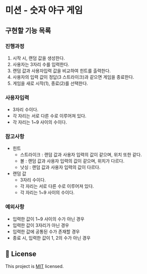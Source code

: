 # 미션 - 숫자 야구 게임

## 구현할 기능 목록

### 진행과정
1. 시작 시, 랜덤 값을 생성한다.
2. 사용자는 3자리 수를 입력한다.
3. 랜덤 값과 사용자입력 값을 비교하여 힌트를 출력한다.
4. 사용자의 입력 값이 정답(3 스트라이크)과 같으면 게임을 종료한다.
5. 게임을 새로 시작(1), 종료(2)를 선택한다.

### 사용자입력
- 3자리 수이다.
- 각 자리는 서로 다른 수로 이루어져 있다.
- 각 자리는 1~9 사이의 수이다.

### 참고사항
- 힌트
  - 스트라이크 : 랜덤 값과 사용자 입력의 값이 같으며, 위치 또한 같다.
  - 볼 : 랜덤 값과 사용자 입력의 값이 같으며, 위치가 다르다.
  - 낫싱 : 랜덤 값과 사용자 입력의 값이 다르다.
- 랜덤 값
  - 3자리 수이다.
  - 각 자리는 서로 다른 수로 이루어져 있다.
  - 각 자리는 1~9 사이의 수이다.

### 예외사항
- 입력한 값이 1~9 사이의 수가 아닌 경우
- 입력한 값이 3자리가 아닌 경우
- 입력한 값에 공통된 수가 존재할 경우
- 종료 시, 입력한 값이 1, 2의 수가 아닌 경우

## 📝 License

This project is [MIT](https://github.com/woowacourse/java-baseball-precourse/blob/master/LICENSE) licensed.
